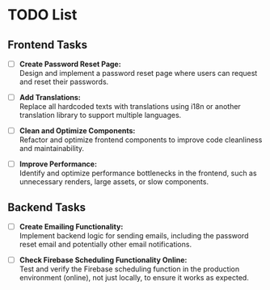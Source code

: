 # TODO List

## Frontend Tasks

-   [ ] **Create Password Reset Page:**  
         Design and implement a password reset page where users can request and reset their passwords.
-   [ ] **Add Translations:**  
         Replace all hardcoded texts with translations using i18n or another translation library to support multiple languages.

-   [ ] **Clean and Optimize Components:**  
         Refactor and optimize frontend components to improve code cleanliness and maintainability.
-   [ ] **Improve Performance:**  
         Identify and optimize performance bottlenecks in the frontend, such as unnecessary renders, large assets, or slow components.

## Backend Tasks

-   [ ] **Create Emailing Functionality:**  
         Implement backend logic for sending emails, including the password reset email and potentially other email notifications.

-   [ ] **Check Firebase Scheduling Functionality Online:**  
         Test and verify the Firebase scheduling function in the production environment (online), not just locally, to ensure it works as expected.
